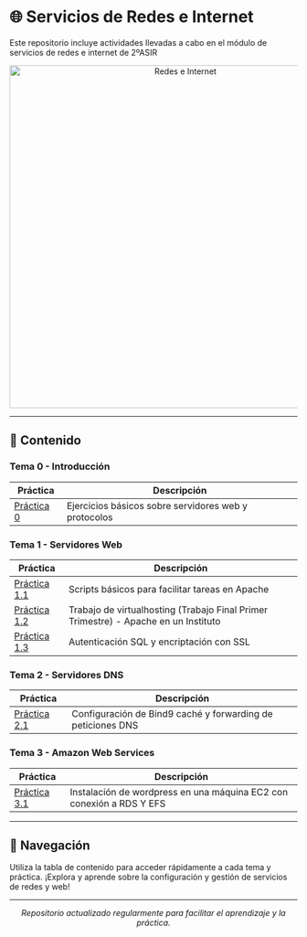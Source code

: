 # 🌐 Servicios de Redes e Internet 

Este repositorio incluye actividades llevadas a cabo en el módulo de servicios de redes e internet
de 2ºASIR

<p align="center">
  <img src="https://redeseinternetblog.wordpress.com/wp-content/uploads/2017/11/cropped-iab-global-network-644x4292.jpg" alt="Redes e Internet" width="600"/>
</p>

---

## 📂 Contenido

### Tema 0 - Introducción

| Práctica           | Descripción                                               |
|--------------------|-----------------------------------------------------------|
| [Práctica 0](Tema-0/Actividad-de-introducción.pdf) | Ejercicios básicos sobre servidores web y protocolos |

### Tema 1 - Servidores Web

| Práctica           | Descripción                                           |
|--------------------|-------------------------------------------------------|
| [Práctica 1.1](Tema-1/Práctica_1.1_ScriptsApache.md) | Scripts básicos para facilitar tareas en Apache      |
| [Práctica 1.2](Tema-1/Práctica_1.2_ServidoresWeb.md) | Trabajo de virtualhosting (Trabajo Final Primer Trimestre) - Apache en un Instituto   |
| [Práctica 1.3](Tema-1/Practica_1.3_Autenticación_y_SSL.md) | Autenticación SQL y encriptación con SSL  |

### Tema 2 - Servidores DNS

| Práctica           | Descripción                                           |
|--------------------|-------------------------------------------------------|
| [Práctica 2.1](Tema-2/Práctica_2.1_Caché_y_Forwarding.md) | Configuración de Bind9 caché y forwarding de peticiones DNS|

### Tema 3 - Amazon Web Services

| Práctica           | Descripción                                           |
|--------------------|-------------------------------------------------------|
| [Práctica 3.1](Tema-3/Practica_3.1_AWS.md) | Instalación de wordpress en una máquina EC2 con conexión a RDS Y EFS|

---

## 🚀 Navegación

Utiliza la tabla de contenido para acceder rápidamente a cada tema y práctica. ¡Explora y aprende sobre la configuración y gestión de servicios de redes y web!

---

<p align="center">
  <i>Repositorio actualizado regularmente para facilitar el aprendizaje y la práctica.</i>
</p>
